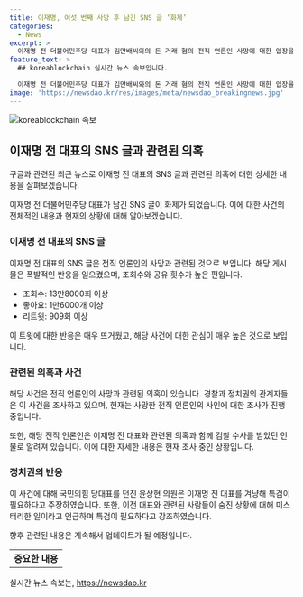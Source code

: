 ```yaml
---
title: 이재명, 여섯 번째 사망 후 남긴 SNS 글 ‘화제’
categories:
  - News
excerpt: >
  이재명 전 더불어민주당 대표가 김만배씨와의 돈 거래 혐의 전직 언론인 사망에 대한 입장을 밝히지 않았지만, SNS를 통해 전화와 문자로 인한 고통을 호소했다. 해당 글은 폭발적인 반응을 얻으며 수많은 조회수와 공유를 기록하고 있다. 동시에 윤상현 의원은 이 전 대표를 겨냥하여 특검에 나서야 한다는 주장을 펼치며, 그의 주변에서 벌어지는 의문적인 사고들을 지적하고 있다.
feature_text: >
  ## koreablockchain 실시간 뉴스 속보입니다.

  이재명 전 더불어민주당 대표가 김만배씨와의 돈 거래 혐의 전직 언론인 사망에 대한 입장을 밝히지 않았지만, SNS를 통해 전화와 문자로 인한 고통을 호소했다. 해당 글은 폭발적인 반응을 얻으며 수많은 조회수와 공유를 기록하고 있다. 동시에 윤상현 의원은 이 전 대표를 겨냥하여 특검에 나서야 한다는 주장을 펼치며, 그의 주변에서 벌어지는 의문적인 사고들을 지적하고 있다.
image: 'https://newsdao.kr/res/images/meta/newsdao_breakingnews.jpg'
---
```


<p><img src="https://newsdao.kr/res/images/meta/newsdao_breakingnews.jpg" alt="koreablockchain 속보" /></p>

<h2 data-ke-size="size26">이재명 전 대표의 SNS 글과 관련된 의혹</h2>

<p>구글과 관련된 최근 뉴스로 이재명 전 대표의 SNS 글과 관련된 의혹에 대한 상세한 내용을 살펴보겠습니다.</p>

<p data-ke-size="size16">이재명 전 더불어민주당 대표가 남긴 SNS 글이 화제가 되었습니다. 이에 대한 사건의 전체적인 내용과 현재의 상황에 대해 알아보겠습니다.</p>

<h3>이재명 전 대표의 SNS 글</h3>

<p>이재명 전 대표의 SNS 글은 전직 언론인의 사망과 관련된 것으로 보입니다. 해당 게시물은 폭발적인 반응을 일으켰으며, 조회수와 공유 횟수가 높은 편입니다.</p>

<ul>
  <li>조회수: 13만8000회 이상</li>
  <li>좋아요: 1만6000개 이상</li>
  <li>리트윗: 909회 이상</li>
</ul>

<p data-ke-size="size16">이 트윗에 대한 반응은 매우 뜨거웠고, 해당 사건에 대한 관심이 매우 높은 것으로 보입니다.</p>

<h3>관련된 의혹과 사건</h3>

<p>해당 사건은 전직 언론인의 사망과 관련된 의혹이 있습니다. 경찰과 정치권의 관계자들은 이 사건을 조사하고 있으며, 현재는 사망한 전직 언론인의 사인에 대한 조사가 진행 중입니다.</p>

<p data-ke-size="size16">또한, 해당 전직 언론인은 이재명 전 대표와 관련된 의혹과 함께 검찰 수사를 받았던 인물로 알려져 있습니다. 이에 대한 자세한 내용은 현재 조사 중인 상황입니다.</p>

<h3>정치권의 반응</h3>

<p>이 사건에 대해 국민의힘 당대표를 던진 윤상현 의원은 이재명 전 대표를 겨냥해 특검이 필요하다고 주장하였습니다. 또한, 이전 대표와 관련된 사람들이 숨진 상황에 대해 미스터리한 일이라고 언급하며 특검이 필요하다고 강조하였습니다.</p>

<p>향후 관련된 내용은 계속해서 업데이트가 될 예정입니다. </p>

<table>
  <tr>
    <td style="text-align: center; height: 17px;"><b>중요한 내용</b></td>
  </tr>
</table>
실시간 뉴스 속보는, <a href="https://newsdao.kr" rel="dofollow">https://newsdao.kr</a>


